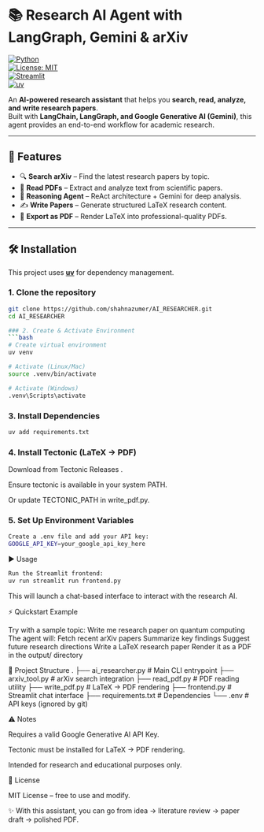 # 📚 Research AI Agent with LangGraph, Gemini & arXiv

[![Python](https://img.shields.io/badge/python-3.10+-blue.svg)](https://www.python.org/)  
[![License: MIT](https://img.shields.io/badge/License-MIT-green.svg)](LICENSE)  
[![Streamlit](https://img.shields.io/badge/Streamlit-frontend-red)](https://streamlit.io/)  
[![uv](https://img.shields.io/badge/Package-uv-yellow)](https://github.com/astral-sh/uv) 

An **AI-powered research assistant** that helps you **search, read, analyze, and write research papers**.  
Built with **LangChain, LangGraph, and Google Generative AI (Gemini)**, this agent provides an end-to-end workflow for academic research.

---

## 🚀 Features

- 🔍 **Search arXiv** – Find the latest research papers by topic.  
- 📖 **Read PDFs** – Extract and analyze text from scientific papers.  
- 🧠 **Reasoning Agent** – ReAct architecture + Gemini for deep analysis.  
- ✍️ **Write Papers** – Generate structured LaTeX research content.  
- 📄 **Export as PDF** – Render LaTeX into professional-quality PDFs.  

---

## 🛠 Installation

This project uses **[uv](https://github.com/astral-sh/uv)** for dependency management.

### 1. Clone the repository
```bash
git clone https://github.com/shahnazumer/AI_RESEARCHER.git
cd AI_RESEARCHER

### 2. Create & Activate Environment
```bash
# Create virtual environment
uv venv

# Activate (Linux/Mac)
source .venv/bin/activate  

# Activate (Windows)
.venv\Scripts\activate
```

### 3. Install Dependencies
```bash
uv add requirements.txt
```

### 4. Install Tectonic (LaTeX → PDF)

Download from Tectonic Releases
.

Ensure tectonic is available in your system PATH.

Or update TECTONIC_PATH in write_pdf.py.

### 5. Set Up Environment Variables
```bash
Create a .env file and add your API key:
GOOGLE_API_KEY=your_google_api_key_here
```

▶️ Usage
```bash
Run the Streamlit frontend:
uv run streamlit run frontend.py
```

This will launch a chat-based interface to interact with the research AI.

⚡ Quickstart Example

Try with a sample topic:
Write me research paper on quantum computing
The agent will:
Fetch recent arXiv papers
Summarize key findings
Suggest future research directions
Write a LaTeX research paper
Render it as a PDF in the output/ directory

📂 Project Structure
.
├── ai_researcher.py     # Main CLI entrypoint
├── arxiv_tool.py        # arXiv search integration
├── read_pdf.py          # PDF reading utility
├── write_pdf.py         # LaTeX → PDF rendering
├── frontend.py          # Streamlit chat interface
├── requirements.txt     # Dependencies
└── .env                 # API keys (ignored by git)

⚠️ Notes

Requires a valid Google Generative AI API Key.

Tectonic must be installed for LaTeX → PDF rendering.

Intended for research and educational purposes only.

📜 License

MIT License – free to use and modify.

✨ With this assistant, you can go from idea → literature review → paper draft → polished PDF.
